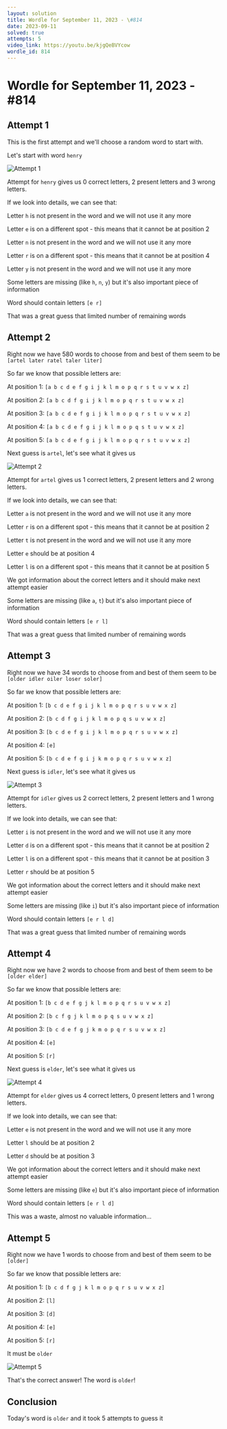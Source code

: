 ```yaml
---
layout: solution
title: Wordle for September 11, 2023 - \#814
date: 2023-09-11
solved: true
attempts: 5
video_link: https://youtu.be/kjgQeBVYcow
wordle_id: 814
---
```


# Wordle for September 11, 2023 - \#814

## Attempt 1

This is the first attempt and we'll choose a random word to start with.

Let's start with word `henry`

![Attempt 1](2023-09-11/attempt-1.png)

Attempt for `henry` gives us 0 correct letters, 2 present letters and 3 wrong letters.

If we look into details, we can see that:

Letter `h` is not present in the word and we will not use it any more

Letter `e` is on a different spot - this means that it cannot be at position 2

Letter `n` is not present in the word and we will not use it any more

Letter `r` is on a different spot - this means that it cannot be at position 4

Letter `y` is not present in the word and we will not use it any more

Some letters are missing (like `h`, `n`, `y`) but it's also important piece of information

Word should contain letters `[e r]`

That was a great guess that limited number of remaining words



## Attempt 2

Right now we have 580 words to choose from and best of them seem to be `[artel later ratel taler liter]`

So far we know that possible letters are:

At position 1: `[a b c d e f g i j k l m o p q r s t u v w x z]`

At position 2: `[a b c d f g i j k l m o p q r s t u v w x z]`

At position 3: `[a b c d e f g i j k l m o p q r s t u v w x z]`

At position 4: `[a b c d e f g i j k l m o p q s t u v w x z]`

At position 5: `[a b c d e f g i j k l m o p q r s t u v w x z]`

Next guess is `artel`, let's see what it gives us

![Attempt 2](2023-09-11/attempt-2.png)

Attempt for `artel` gives us 1 correct letters, 2 present letters and 2 wrong letters.

If we look into details, we can see that:

Letter `a` is not present in the word and we will not use it any more

Letter `r` is on a different spot - this means that it cannot be at position 2

Letter `t` is not present in the word and we will not use it any more

Letter `e` should be at position 4

Letter `l` is on a different spot - this means that it cannot be at position 5

We got information about the correct letters and it should make next attempt easier

Some letters are missing (like `a`, `t`) but it's also important piece of information

Word should contain letters `[e r l]`

That was a great guess that limited number of remaining words



## Attempt 3

Right now we have 34 words to choose from and best of them seem to be `[older idler oiler loser soler]`

So far we know that possible letters are:

At position 1: `[b c d e f g i j k l m o p q r s u v w x z]`

At position 2: `[b c d f g i j k l m o p q s u v w x z]`

At position 3: `[b c d e f g i j k l m o p q r s u v w x z]`

At position 4: `[e]`

At position 5: `[b c d e f g i j k m o p q r s u v w x z]`

Next guess is `idler`, let's see what it gives us

![Attempt 3](2023-09-11/attempt-3.png)

Attempt for `idler` gives us 2 correct letters, 2 present letters and 1 wrong letters.

If we look into details, we can see that:

Letter `i` is not present in the word and we will not use it any more

Letter `d` is on a different spot - this means that it cannot be at position 2

Letter `l` is on a different spot - this means that it cannot be at position 3

Letter `r` should be at position 5

We got information about the correct letters and it should make next attempt easier

Some letters are missing (like `i`) but it's also important piece of information

Word should contain letters `[e r l d]`

That was a great guess that limited number of remaining words



## Attempt 4

Right now we have 2 words to choose from and best of them seem to be `[older elder]`

So far we know that possible letters are:

At position 1: `[b c d e f g j k l m o p q r s u v w x z]`

At position 2: `[b c f g j k l m o p q s u v w x z]`

At position 3: `[b c d e f g j k m o p q r s u v w x z]`

At position 4: `[e]`

At position 5: `[r]`

Next guess is `elder`, let's see what it gives us

![Attempt 4](2023-09-11/attempt-4.png)

Attempt for `elder` gives us 4 correct letters, 0 present letters and 1 wrong letters.

If we look into details, we can see that:

Letter `e` is not present in the word and we will not use it any more

Letter `l` should be at position 2

Letter `d` should be at position 3

We got information about the correct letters and it should make next attempt easier

Some letters are missing (like `e`) but it's also important piece of information

Word should contain letters `[e r l d]`

This was a waste, almost no valuable information...



## Attempt 5

Right now we have 1 words to choose from and best of them seem to be `[older]`

So far we know that possible letters are:

At position 1: `[b c d f g j k l m o p q r s u v w x z]`

At position 2: `[l]`

At position 3: `[d]`

At position 4: `[e]`

At position 5: `[r]`

It must be `older`

![Attempt 5](2023-09-11/attempt-5.png)

That's the correct answer! The word is `older`!

## Conclusion

Today's word is `older` and it took 5 attempts to guess it

